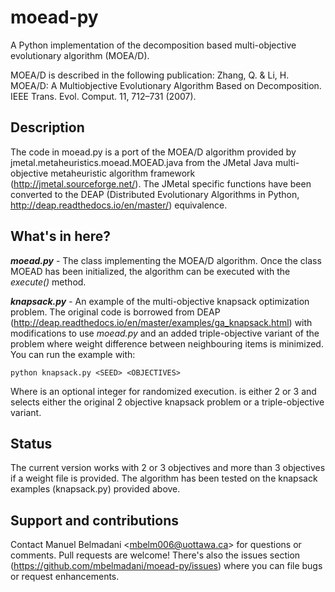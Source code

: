 # moead-py
A Python implementation of the decomposition based multi-objective evolutionary algorithm (MOEA/D).

MOEA/D is described in the following publication:
Zhang, Q. & Li, H. MOEA/D: A Multiobjective Evolutionary Algorithm Based on Decomposition. IEEE Trans. Evol. Comput. 11, 712–731 (2007).

## Description
The code in moead.py is a port of the MOEA/D algorithm provided by jmetal.metaheuristics.moead.MOEAD.java from the JMetal Java multi-objective metaheuristic algorithm framework (http://jmetal.sourceforge.net/). The JMetal specific functions have been converted to the DEAP (Distributed Evolutionary Algorithms in Python, http://deap.readthedocs.io/en/master/) equivalence.

## What's in here?

***moead.py*** - The class implementing the MOEA/D algorithm. Once the class MOEAD has been initialized, the algorithm can be executed with the *execute()* method.

***knapsack.py*** - An example of the multi-objective knapsack optimization problem. The original code is borrowed from DEAP (http://deap.readthedocs.io/en/master/examples/ga_knapsack.html) with modifications to use *moead.py* and an added triple-objective variant of the problem where weight difference between neighbouring items is minimized. You can run the example with:
```
python knapsack.py <SEED> <OBJECTIVES>
```

Where <SEED> is an optional integer for randomized execution. <OBJECTIVES> is either 2 or 3 and selects either the original 2 objective knapsack problem or a triple-objective variant.

## Status

The current version works with 2 or 3 objectives and more than 3 objectives if a weight file is provided. The algorithm has been tested on the knapsack examples (knapsack.py) provided above.

## Support and contributions

Contact Manuel Belmadani \<mbelm006@uottawa.ca\> for questions or comments. Pull requests are welcome! There's also the issues section (https://github.com/mbelmadani/moead-py/issues) where you can file bugs or request enhancements.

